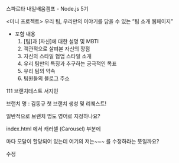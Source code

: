 스파르타 내일배움캠프 - Node.js 5기

<미니 프로젝트>
우리 팀, 우리만의 이야기를 담을 수 있는 ”팀 소개 웹페이지”

- 포함 내용
  1. [팀]과 [자신]에 대한 설명 및 MBTI
  2. 객관적으로 살펴본 자신의 장점
  3. 자신의 스타일 협업 스타일 소개
  4. 우리 팀만의 특징과 추구하는 궁극적인 목표
  5. 우리 팀의 약속
  6. 팀원들의 블로그 주소

111
브랜치테스트 서지민


브랜치 명 : 김동규
첫 브랜치 생성 및 리퀘스트!

일반적으로 브랜치 명도 영어로 지정하나요?

index.html 에서
캐러셀 (Carousel) 부분에
<div class="carousel-item"> 마다 모달이 할당되어 있는데
여기의 저는~~~ 를 수정하라는 뜻일까요?

수정